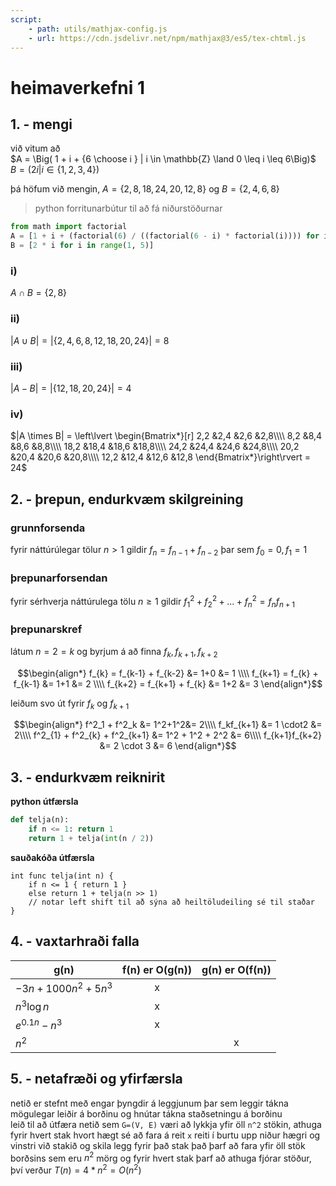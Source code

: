 ```yaml
---
script: 
    - path: utils/mathjax-config.js
    - url: https://cdn.jsdelivr.net/npm/mathjax@3/es5/tex-chtml.js
---
```


# heimaverkefni 1

## 1. - mengi

við vitum að   
$A = \Big( 1 + i + {6 \choose i } | i \in \mathbb{Z} \land 0 \leq i \leq 6\Big)$  
$B = \big(2i | i \in \{1,2,3,4\} \big)$  

þá höfum við mengin, 
$A = \{2,8,18,24,20,12,8\}$ og 
$B = \{2,4,6,8\}$

> python forritunarbútur til að fá niðurstöðurnar
```python
from math import factorial
A = [1 + i + (factorial(6) / ((factorial(6 - i) * factorial(i)))) for i in range(0, 7)]
B = [2 * i for i in range(1, 5)]
```

### i)
$A\cap B = \{2,8\}$

### ii)
$|A\cup B| = |\{2,4,6,8,12,18,20,24\}| = 8$

### iii)
$|A - B| = |\{12,18,20,24\}| = 4$

### iv)
$|A \times B| = \left\lvert \begin{Bmatrix*}[r]
    2,2  &2,4  &2,6  &2,8\\\\
    8,2  &8,4  &8,6  &8,8\\\\
    18,2 &18,4 &18,6 &18,8\\\\
    24,2 &24,4 &24,6 &24,8\\\\
    20,2 &20,4 &20,6 &20,8\\\\
    12,2 &12,4 &12,6 &12,8
\end{Bmatrix*}\right\rvert = 24$


## 2. - þrepun, endurkvæm skilgreining

### grunnforsenda
fyrir náttúrúlegar tölur 
$n \gt 1$ gildir 
$f_n = f_{n-1} + f_{n-2}$ þar sem 
$f_0  = 0, f_1 = 1$

### þrepunarforsendan 
fyrir sérhverja náttúrulega tölu 
$n \geq 1$ gildir 
$f^2_1 + f^2_2 + ... + f^2_n = f_nf_{n+1}$

### þrepunarskref
látum 
$n = 2 = k$
og byrjum á að finna 
$f_k, f_{k+1}, f_{k+2}$  

$$\begin{align*}
    f_{k} = f_{k-1} + f_{k-2} &= 1+0 &= 1 \\\\
    f_{k+1} = f_{k} + f_{k-1} &= 1+1 &= 2 \\\\
    f_{k+2} = f_{k+1} + f_{k} &= 1+2 &= 3 
\end{align*}$$

leiðum svo út fyrir 
$f_k$ og 
$f_{k+1}$  

$$\begin{align*}
    f^2_1 + f^2_k &= 1^2+1^2&= 2\\\\ 
    f_kf_{k+1} &= 1 \cdot2 &= 2\\\\
    f^2_{1} + f^2_{k} + f^2_{k+1} &= 1^2 + 1^2 + 2^2 &= 6\\\\
    f_{k+1}f_{k+2} &= 2 \cdot 3 &= 6
\end{align*}$$


## 3. - endurkvæm reiknirit
**python útfærsla**
```python
def telja(n):
    if n <= 1: return 1
    return 1 + telja(int(n / 2))
```
**sauðakóða útfærsla**
```
int func telja(int n) {
    if n <= 1 { return 1 }
    else return 1 + telja(n >> 1) 
    // notar left shift til að sýna að heiltöludeiling sé til staðar
}
```

## 4. - vaxtarhraði falla
| g(n)                   | f(n) er O(g(n)) | g(n) er O(f(n)) |
| ---------------------- | :-------------: | :-------------: |
| $-3n + 1000n^2 + 5n^3$ |        x        |                 |
| $n^3\log{n}$           |        x        |                 |
| $e^{0.1n}-n^3$         |        x        |                 |
| $n^2$                  |                 |        x        |

## 5. - netafræði og yfirfærsla

netið er stefnt með engar þyngdir á leggjunum þar sem leggir tákna mögulegar leiðir á borðinu og hnútar tákna staðsetningu á borðinu  
leið til að útfæra netið sem `G=(V, E)` væri að lykkja yfir öll `n^2` stökin, athuga fyrir hvert stak hvort hægt sé að fara á reit `x` reiti í burtu upp niður hægri og vinstri við stakið og skila legg fyrir það stak
það þarf að fara yfir öll stök borðsins sem eru $n^2$ mörg og fyrir hvert stak þarf að athuga fjórar stöður, því verður 
$T(n) = 4*n^2 = O(n^2)$
